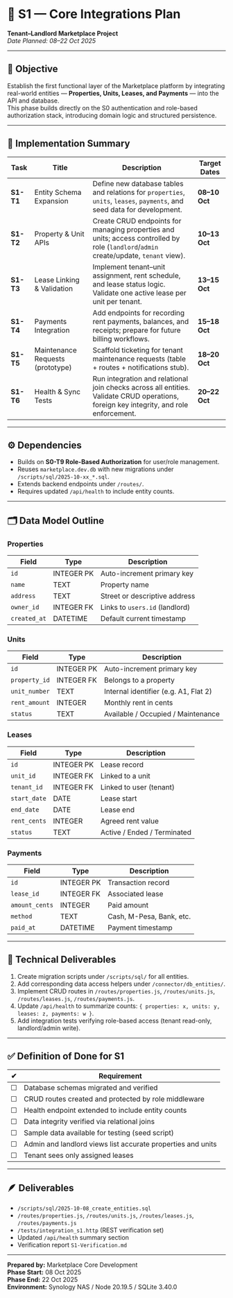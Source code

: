 # 🧩 S1 — Core Integrations Plan  
**Tenant–Landlord Marketplace Project**  
_Date Planned: 08–22 Oct 2025_

---

## 🎯 Objective
Establish the first functional layer of the Marketplace platform by integrating real-world entities — **Properties, Units, Leases, and Payments** — into the API and database.  
This phase builds directly on the S0 authentication and role-based authorization stack, introducing domain logic and structured persistence.

---

## 🧱 Implementation Summary

| Task | Title | Description | Target Dates |
|------|--------|-------------|---------------|
| **S1-T1** | Entity Schema Expansion | Define new database tables and relations for `properties`, `units`, `leases`, `payments`, and seed data for development. | **08–10 Oct** |
| **S1-T2** | Property & Unit APIs | Create CRUD endpoints for managing properties and units; access controlled by role (`landlord`/`admin` create/update, `tenant` view). | **10–13 Oct** |
| **S1-T3** | Lease Linking & Validation | Implement tenant–unit assignment, rent schedule, and lease status logic. Validate one active lease per unit per tenant. | **13–15 Oct** |
| **S1-T4** | Payments Integration | Add endpoints for recording rent payments, balances, and receipts; prepare for future billing workflows. | **15–18 Oct** |
| **S1-T5** | Maintenance Requests (prototype) | Scaffold ticketing for tenant maintenance requests (table + routes + notifications stub). | **18–20 Oct** |
| **S1-T6** | Health & Sync Tests | Run integration and relational join checks across all entities. Validate CRUD operations, foreign key integrity, and role enforcement. | **20–22 Oct** |

---

## ⚙️ Dependencies
- Builds on **S0-T9 Role-Based Authorization** for user/role management.
- Reuses `marketplace.dev.db` with new migrations under `/scripts/sql/2025-10-xx_*.sql`.
- Extends backend endpoints under `/routes/`.
- Requires updated `/api/health` to include entity counts.

---

## 🗂️ Data Model Outline

### Properties
| Field | Type | Description |
|--------|------|--------------|
| `id` | INTEGER PK | Auto-increment primary key |
| `name` | TEXT | Property name |
| `address` | TEXT | Street or descriptive address |
| `owner_id` | INTEGER FK | Links to `users.id` (landlord) |
| `created_at` | DATETIME | Default current timestamp |

### Units
| Field | Type | Description |
|--------|------|--------------|
| `id` | INTEGER PK | Auto-increment primary key |
| `property_id` | INTEGER FK | Belongs to a property |
| `unit_number` | TEXT | Internal identifier (e.g. A1, Flat 2) |
| `rent_amount` | INTEGER | Monthly rent in cents |
| `status` | TEXT | Available / Occupied / Maintenance |

### Leases
| Field | Type | Description |
|--------|------|--------------|
| `id` | INTEGER PK | Lease record |
| `unit_id` | INTEGER FK | Linked to a unit |
| `tenant_id` | INTEGER FK | Linked to user (tenant) |
| `start_date` | DATE | Lease start |
| `end_date` | DATE | Lease end |
| `rent_cents` | INTEGER | Agreed rent value |
| `status` | TEXT | Active / Ended / Terminated |

### Payments
| Field | Type | Description |
|--------|------|--------------|
| `id` | INTEGER PK | Transaction record |
| `lease_id` | INTEGER FK | Associated lease |
| `amount_cents` | INTEGER | Paid amount |
| `method` | TEXT | Cash, M-Pesa, Bank, etc. |
| `paid_at` | DATETIME | Payment timestamp |

---

## 🧠 Technical Deliverables
1. Create migration scripts under `/scripts/sql/` for all entities.
2. Add corresponding data access helpers under `/connector/db_entities/`.
3. Implement CRUD routes in `/routes/properties.js`, `/routes/units.js`, `/routes/leases.js`, `/routes/payments.js`.
4. Update `/api/health` to summarize counts: `{ properties: x, units: y, leases: z, payments: w }`.
5. Add integration tests verifying role-based access (tenant read-only, landlord/admin write).

---

## ✅ Definition of Done for S1
| ✔ | Requirement |
|----|--------------|
| ☐ | Database schemas migrated and verified |
| ☐ | CRUD routes created and protected by role middleware |
| ☐ | Health endpoint extended to include entity counts |
| ☐ | Data integrity verified via relational joins |
| ☐ | Sample data available for testing (seed script) |
| ☐ | Admin and landlord views list accurate properties and units |
| ☐ | Tenant sees only assigned leases |

---

## 🪶 Deliverables
- `/scripts/sql/2025-10-08_create_entities.sql`  
- `/routes/properties.js`, `/routes/units.js`, `/routes/leases.js`, `/routes/payments.js`  
- `/tests/integration_s1.http` (REST verification set)  
- Updated `/api/health` summary section  
- Verification report `S1-Verification.md`

---

**Prepared by:** Marketplace Core Development  
**Phase Start:** 08 Oct 2025  
**Phase End:** 22 Oct 2025  
**Environment:** Synology NAS / Node 20.19.5 / SQLite 3.40.0

